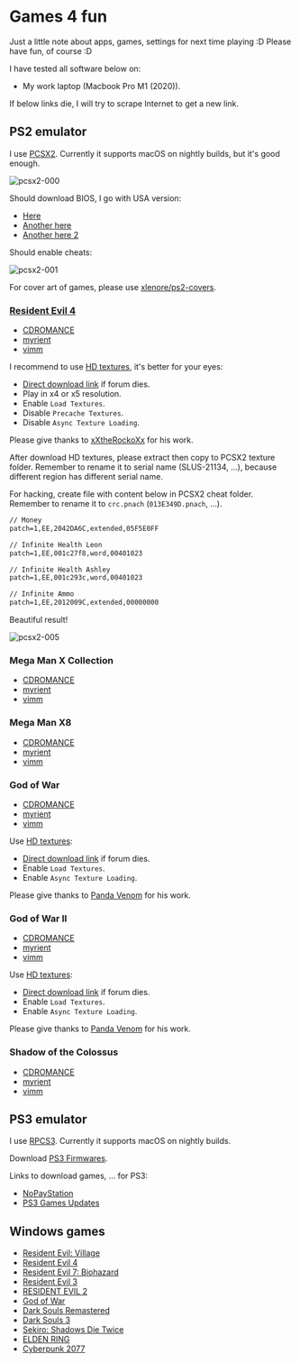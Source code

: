 # Games 4 fun

Just a little note about apps, games, settings for next time playing :D Please
have fun, of course :D

I have tested all software below on:

- My work laptop (Macbook Pro M1 (2020)).

If below links die, I will try to scrape Internet to get a new link.

## PS2 emulator

I use [PCSX2](https://github.com/PCSX2/pcsx2). Currently it supports macOS on
nightly builds, but it's good enough.

![pcsx2-000](https://raw.githubusercontent.com/haunt98/posts-images/main/pcsx2-000.png)

Should download BIOS, I go with USA version:

- [Here](https://emulation.gametechwiki.com/index.php/Emulator_files#PlayStation_2)
- [Another here](https://cdromance.com/bios-files/)
- [Another here 2](https://myrient.erista.me/files/Redump/Sony%20-%20PlayStation%202%20-%20BIOS%20Images/)

Should enable cheats:

![pcsx2-001](https://raw.githubusercontent.com/haunt98/posts-images/main/pcsx2-001.png)

For cover art of games, please use
[xlenore/ps2-covers](https://github.com/xlenore/ps2-covers).

### [Resident Evil 4](https://wiki.pcsx2.net/Resident_Evil_4)

- [CDROMANCE](https://cdromance.com/ps2-iso/resident-evil-4-usa/)
- [myrient](https://myrient.erista.me/files/Redump/Sony%20-%20PlayStation%202/Resident%20Evil%204%20%28USA%29.zip)
- [vimm](https://vimm.net/vault/9108)

I recommend to use
[HD textures](https://gbatemp.net/threads/resident-evil-4-hd-textures-update-2.615869/),
it's better for your eyes:

- [Direct download link](https://www.mediafire.com/file/1cm5bqb1b0vxdpu/R.4_HD.Textures.xXThe.RockoXx.rar/file)
  if forum dies.
- Play in x4 or x5 resolution.
- Enable `Load Textures`.
- Disable `Precache Textures`.
- Disable `Async Texture Loading`.

Please give thanks to [xXtheRockoXx](https://ko-fi.com/xxtherockoxx) for his
work.

After download HD textures, please extract then copy to PCSX2 texture folder.
Remember to rename it to serial name (SLUS-21134, ...), because different region
has different serial name.

For hacking, create file with content below in PCSX2 cheat folder. Remember to
rename it to `crc.pnach` (`013E349D.pnach`, ...).

```txt
// Money
patch=1,EE,2042DA6C,extended,05F5E0FF

// Infinite Health Leon
patch=1,EE,001c27f8,word,00401023

// Infinite Health Ashley
patch=1,EE,001c293c,word,00401023

// Infinite Ammo
patch=1,EE,2012009C,extended,00000000
```

Beautiful result!

![pcsx2-005](https://raw.githubusercontent.com/haunt98/posts-images/main/pcsx2-005.png)

### Mega Man X Collection

- [CDROMANCE](https://cdromance.com/ps2-iso/mega-man-x-collection-usa/)
- [myrient](https://myrient.erista.me/files/Redump/Sony%20-%20PlayStation%202/Mega%20Man%20X%20-%20Command%20Mission%20%28USA%29.zip)
- [vimm](https://vimm.net/vault/8736)

### Mega Man X8

- [CDROMANCE](https://cdromance.com/ps2-iso/mega-man-x8-usa/)
- [myrient](https://myrient.erista.me/files/Redump/Sony%20-%20PlayStation%202/Mega%20Man%20X8%20%28USA%29.zip)
- [vimm](https://vimm.net/vault/8738)

### God of War

- [CDROMANCE](https://cdromance.com/ps2-iso/god-of-war-usa/)
- [myrient](https://myrient.erista.me/files/Redump/Sony%20-%20PlayStation%202/God%20of%20War%20%28USA%29.zip)
- [vimm](https://vimm.net/vault/8414)

Use
[HD textures](https://gbatemp.net/threads/god-of-war-usa-hd-remaster.620841/):

- [Direct download link](https://www.mediafire.com/file/wxyw6yhhlbd0xgn/SCUS-97399_v2.7z/file)
  if forum dies.
- Enable `Load Textures`.
- Enable `Async Texture Loading`.

Please give thanks to [Panda Venom](https://ko-fi.com/pandavenom) for his work.

### God of War II

- [CDROMANCE](https://cdromance.com/ps2-iso/god-of-war-ii-usa-2/)
- [myrient](https://myrient.erista.me/files/Redump/Sony%20-%20PlayStation%202/God%20of%20War%20II%20%28USA%29.zip)
- [vimm](https://vimm.net/vault/8415)

Use
[HD textures](https://gbatemp.net/threads/god-of-war-2-usa-hd-remaster.621196/):

- [Direct download link](https://www.mediafire.com/file_premium/0ly8txrjxyrartg/SCUS-97481_v2.7z/file)
  if forum dies.
- Enable `Load Textures`.
- Enable `Async Texture Loading`.

Please give thanks to [Panda Venom](https://ko-fi.com/pandavenom) for his work.

### Shadow of the Colossus

- [CDROMANCE](https://cdromance.com/ps2-iso/shadow-of-the-colossus-usa-2/)
- [myrient](https://myrient.erista.me/files/Redump/Sony%20-%20PlayStation%202/Shadow%20of%20the%20Colossus%20%28USA%29.zip)
- [vimm](https://vimm.net/vault/9219)

## PS3 emulator

I use [RPCS3](https://github.com/RPCS3/rpcs3). Currently it supports macOS on
nightly builds.

Download
[PS3 Firmwares](https://www.playstation.com/en-us/support/hardware/ps3/system-software/).

Links to download games, ... for PS3:

- [NoPayStation](https://nopaystation.com/)
- [PS3 Games Updates](http://demo.aldostools.org/updates.html)

## Windows games

- [Resident Evil: Village](https://fitgirl-repacks.site/resident-evil-village/)
- [Resident Evil 4](https://fitgirl-repacks.site/resident-evil-4-hd-project/)
- [Resident Evil 7: Biohazard](https://fitgirl-repacks.site/resident-evil-7-biohazard/)
- [Resident Evil 3](https://fitgirl-repacks.site/resident-evil-3/)
- [RESIDENT EVIL 2](https://fitgirl-repacks.site/resident-evil-2-deluxe-edition/)
- [God of War](https://fitgirl-repacks.site/god-of-war/)
- [Dark Souls Remastered](https://fitgirl-repacks.site/dark-souls-remastered/)
- [Dark Souls 3](https://fitgirl-repacks.site/dark-souls-3/)
- [Sekiro: Shadows Die Twice](https://fitgirl-repacks.site/sekiro-shadows-die-twice/)
- [ELDEN RING](https://fitgirl-repacks.site/elden-ring/)
- [Cyberpunk 2077](https://fitgirl-repacks.site/cyberpunk-2077/)

